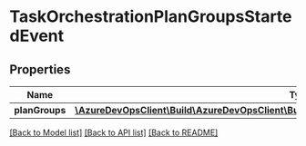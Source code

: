 # TaskOrchestrationPlanGroupsStartedEvent

## Properties
Name | Type | Description | Notes
------------ | ------------- | ------------- | -------------
**planGroups** | [**\AzureDevOpsClient\Build\AzureDevOpsClient\Build\Model\TaskOrchestrationPlanGroupReference[]**](TaskOrchestrationPlanGroupReference.md) |  | [optional] 

[[Back to Model list]](../README.md#documentation-for-models) [[Back to API list]](../README.md#documentation-for-api-endpoints) [[Back to README]](../README.md)


